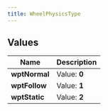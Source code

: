 ```yaml
---
title: WheelPhysicsType
---
```


## Values

| Name | Description |
| ---- | ----------- |
| **wptNormal** | Value: **0** |
| **wptFollow** | Value: **1** |
| **wptStatic** | Value: **2** |

